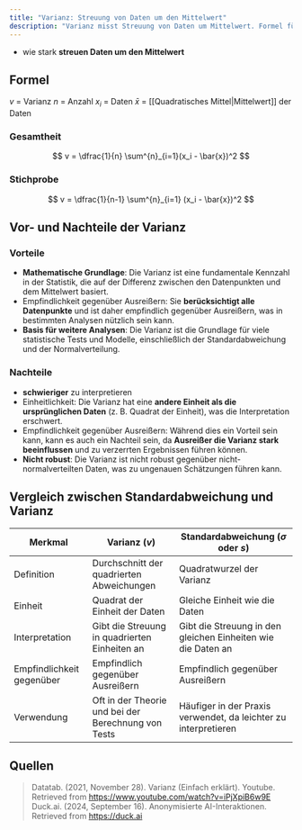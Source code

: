```yaml
---
title: "Varianz: Streuung von Daten um den Mittelwert"
description: "Varianz misst Streuung von Daten um Mittelwert. Formel für Gesamtheit/Stichprobe. Vorteile mathematische Basis, Nachteile Interpretation; Vergleich zu Standardabweichung."
---
```


- wie stark **streuen Daten um den Mittelwert**

## Formel
$v$ = Varianz
$n$ = Anzahl
$x_i$ = Daten
$\bar{x}$ = [[Quadratisches Mittel|Mittelwert]] der Daten

### Gesamtheit
$$
v = \dfrac{1}{n} \sum^{n}_{i=1}(x_i - \bar{x})^2
$$
### Stichprobe
$$
v = \dfrac{1}{n-1} \sum^{n}_{i=1} (x_i - \bar{x})^2
$$

## Vor- und Nachteile der Varianz

### Vorteile
- **Mathematische Grundlage**: Die Varianz ist eine fundamentale Kennzahl in der Statistik, die auf der Differenz zwischen den Datenpunkten und dem Mittelwert basiert.
- Empfindlichkeit gegenüber Ausreißern: Sie **berücksichtigt alle Datenpunkte** und ist daher empfindlich gegenüber Ausreißern, was in bestimmten Analysen nützlich sein kann.
- **Basis für weitere Analysen**: Die Varianz ist die Grundlage für viele statistische Tests und Modelle, einschließlich der Standardabweichung und der Normalverteilung.

### Nachteile
- **schwieriger** zu interpretieren
- Einheitlichkeit: Die Varianz hat eine **andere Einheit als die ursprünglichen Daten** (z. B. Quadrat der Einheit), was die Interpretation erschwert.
- Empfindlichkeit gegenüber Ausreißern: Während dies ein Vorteil sein kann, kann es auch ein Nachteil sein, da **Ausreißer die Varianz stark beeinflussen** und zu verzerrten Ergebnissen führen können.
- **Nicht robust**: Die Varianz ist nicht robust gegenüber nicht-normalverteilten Daten, was zu ungenauen Schätzungen führen kann.


## Vergleich zwischen Standardabweichung und Varianz

| Merkmal                     | Varianz ($v$)                                      | Standardabweichung ($\sigma$ oder $s$)               |
|-----------------------------|----------------------------------------------------|------------------------------------------------------|
| Definition                   | Durchschnitt der quadrierten Abweichungen          | Quadratwurzel der Varianz                             |
| Einheit                      | Quadrat der Einheit der Daten                       | Gleiche Einheit wie die Daten                         |
| Interpretation              | Gibt die Streuung in quadrierten Einheiten an      | Gibt die Streuung in den gleichen Einheiten wie die Daten an |
| Empfindlichkeit gegenüber    | Empfindlich gegenüber Ausreißern                    | Empfindlich gegenüber Ausreißern                      |
| Verwendung                   | Oft in der Theorie und bei der Berechnung von Tests | Häufiger in der Praxis verwendet, da leichter zu interpretieren |


## Quellen

> Datatab. (2021, November 28). Varianz (Einfach erklärt). Youtube. Retrieved from https://www.youtube.com/watch?v=iPjXpiB6w9E  
> Duck.ai. (2024, September 16). Anonymisierte AI-Interaktionen. Retrieved from https://duck.ai